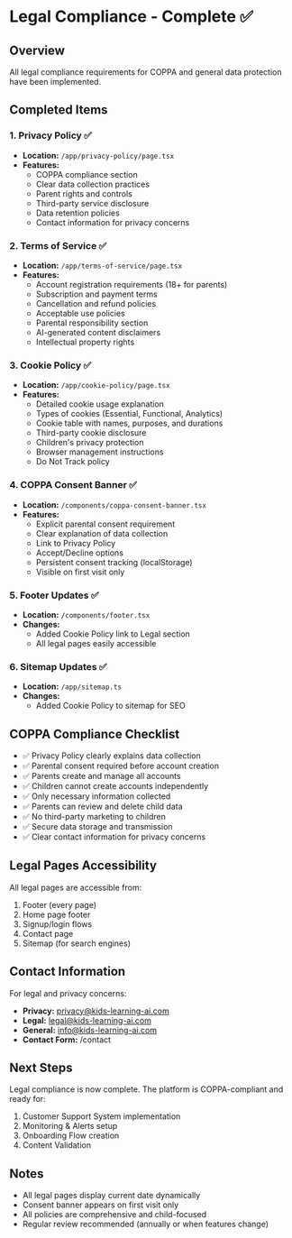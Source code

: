 # Legal Compliance - Complete ✅

## Overview
All legal compliance requirements for COPPA and general data protection have been implemented.

## Completed Items

### 1. Privacy Policy ✅
- **Location:** `/app/privacy-policy/page.tsx`
- **Features:**
  - COPPA compliance section
  - Clear data collection practices
  - Parent rights and controls
  - Third-party service disclosure
  - Data retention policies
  - Contact information for privacy concerns

### 2. Terms of Service ✅
- **Location:** `/app/terms-of-service/page.tsx`
- **Features:**
  - Account registration requirements (18+ for parents)
  - Subscription and payment terms
  - Cancellation and refund policies
  - Acceptable use policies
  - Parental responsibility section
  - AI-generated content disclaimers
  - Intellectual property rights

### 3. Cookie Policy ✅
- **Location:** `/app/cookie-policy/page.tsx`
- **Features:**
  - Detailed cookie usage explanation
  - Types of cookies (Essential, Functional, Analytics)
  - Cookie table with names, purposes, and durations
  - Third-party cookie disclosure
  - Children's privacy protection
  - Browser management instructions
  - Do Not Track policy

### 4. COPPA Consent Banner ✅
- **Location:** `/components/coppa-consent-banner.tsx`
- **Features:**
  - Explicit parental consent requirement
  - Clear explanation of data collection
  - Link to Privacy Policy
  - Accept/Decline options
  - Persistent consent tracking (localStorage)
  - Visible on first visit only

### 5. Footer Updates ✅
- **Location:** `/components/footer.tsx`
- **Changes:**
  - Added Cookie Policy link to Legal section
  - All legal pages easily accessible

### 6. Sitemap Updates ✅
- **Location:** `/app/sitemap.ts`
- **Changes:**
  - Added Cookie Policy to sitemap for SEO

## COPPA Compliance Checklist

- ✅ Privacy Policy clearly explains data collection
- ✅ Parental consent required before account creation
- ✅ Parents create and manage all accounts
- ✅ Children cannot create accounts independently
- ✅ Only necessary information collected
- ✅ Parents can review and delete child data
- ✅ No third-party marketing to children
- ✅ Secure data storage and transmission
- ✅ Clear contact information for privacy concerns

## Legal Pages Accessibility

All legal pages are accessible from:
1. Footer (every page)
2. Home page footer
3. Signup/login flows
4. Contact page
5. Sitemap (for search engines)

## Contact Information

For legal and privacy concerns:
- **Privacy:** privacy@kids-learning-ai.com
- **Legal:** legal@kids-learning-ai.com
- **General:** info@kids-learning-ai.com
- **Contact Form:** /contact

## Next Steps

Legal compliance is now complete. The platform is COPPA-compliant and ready for:
1. Customer Support System implementation
2. Monitoring & Alerts setup
3. Onboarding Flow creation
4. Content Validation

## Notes

- All legal pages display current date dynamically
- Consent banner appears on first visit only
- All policies are comprehensive and child-focused
- Regular review recommended (annually or when features change)
